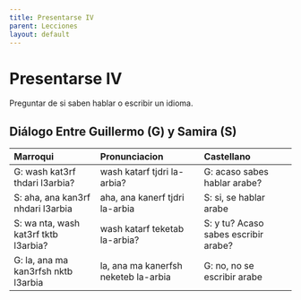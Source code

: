 ```yaml
---
title: Presentarse IV
parent: Lecciones
layout: default
---
```


# Presentarse IV

Preguntar de si saben hablar o escribir un idioma.

## Diálogo Entre Guillermo (G) y Samira (S)

| Marroqui                             | Pronunciacion                        | Castellano                           |
|:-------------------------------------|:-------------------------------------|:-------------------------------------|
| G: wash kat3rf thdari l3arbia?       | wash katarf tjdri la-arbia?          | G: acaso sabes hablar arabe?         |
| S: aha, ana kan3rf nhdari l3arbia    | aha, ana kanerf tjdri la-arbia       | S: si, se hablar arabe               |
| S: wa nta, wash kat3rf tktb l3arbia? | wash katarf teketab la-arbia?        | S: y tu? Acaso sabes escribir arabe? |
| G: la, ana ma kan3rfsh nktb l3arbia  | la, ana ma kanerfsh neketeb la-arbia | G: no, no se escribir arabe          |